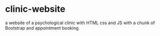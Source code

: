 # clinic-website
a website of a psychological clinic with HTML css and JS with a chunk of Bootstrap and appointment booking
